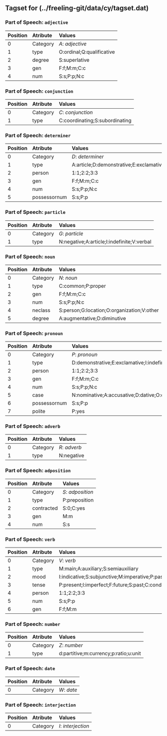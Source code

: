 ## Tagset for (../freeling-git/data/cy/tagset.dat)

### Part of Speech: `adjective`
| Position | Atribute | Values |
|:----     |:----     |:----   |
| 0        | Category | *A*: _adjective_ |
| 1 | type | O:ordinal;Q:qualificative |
| 2 | degree | S:superlative |
| 3 | gen | F:f;M:m;C:c |
| 4 | num | S:s;P:p;N:c |
### Part of Speech: `conjunction`
| Position | Atribute | Values |
|:----     |:----     |:----   |
| 0        | Category | *C*: _conjunction_ |
| 1 | type | C:coordinating;S:subordinating |
### Part of Speech: `determiner`
| Position | Atribute | Values |
|:----     |:----     |:----   |
| 0        | Category | *D*: _determiner_ |
| 1 | type | A:article;D:demonstrative;E:exclamative;I:indefinite;T:interrogative;N:numeral;P:possessive |
| 2 | person | 1:1;2:2;3:3 |
| 3 | gen | F:f;M:m;C:c |
| 4 | num | S:s;P:p;N:c |
| 5 | possessornum | S:s;P:p |
### Part of Speech: `particle`
| Position | Atribute | Values |
|:----     |:----     |:----   |
| 0        | Category | *G*: _particle_ |
| 1 | type | N:negative;A:article;I:indefinite;V:verbal |
### Part of Speech: `noun`
| Position | Atribute | Values |
|:----     |:----     |:----   |
| 0        | Category | *N*: _noun_ |
| 1 | type | C:common;P:proper |
| 2 | gen | F:f;M:m;C:c |
| 3 | num | S:s;P:p;N:c |
| 4 | neclass | S:person;G:location;O:organization;V:other |
| 5 | degree | A:augmentative;D:diminutive |
### Part of Speech: `pronoun`
| Position | Atribute | Values |
|:----     |:----     |:----   |
| 0        | Category | *P*: _pronoun_ |
| 1 | type | D:demonstrative;E:exclamative;I:indefinite;T:interrogative;N:numeral;P:personal;X:possessive;R:relative |
| 2 | person | 1:1;2:2;3:3 |
| 3 | gen | F:f;M:m;C:c |
| 4 | num | S:s;P:p;N:c |
| 5 | case | N:nominative;A:accusative;D:dative;O:oblique |
| 6 | possessornum | S:s;P:p |
| 7 | polite | P:yes |
### Part of Speech: `adverb`
| Position | Atribute | Values |
|:----     |:----     |:----   |
| 0        | Category | *R*: _adverb_ |
| 1 | type | N:negative |
### Part of Speech: `adposition`
| Position | Atribute | Values |
|:----     |:----     |:----   |
| 0        | Category | *S*: _adposition_ |
| 1 | type | P:preposition |
| 2 | contracted | S:0;C:yes |
| 3 | gen | M:m |
| 4 | num | S:s |
### Part of Speech: `verb`
| Position | Atribute | Values |
|:----     |:----     |:----   |
| 0        | Category | *V*: _verb_ |
| 1 | type | M:main;A:auxiliary;S:semiauxiliary |
| 2 | mood | I:indicative;S:subjunctive;M:imperative;P:pastparticiple;G:gerund;N:infinitive |
| 3 | tense | P:present;I:imperfect;F:future;S:past;C:conditional |
| 4 | person | 1:1;2:2;3:3 |
| 5 | num | S:s;P:p |
| 6 | gen | F:f;M:m |
### Part of Speech: `number`
| Position | Atribute | Values |
|:----     |:----     |:----   |
| 0        | Category | *Z*: _number_ |
| 1 | type | d:partitive;m:currency;p:ratio;u:unit |
### Part of Speech: `date`
| Position | Atribute | Values |
|:----     |:----     |:----   |
| 0        | Category | *W*: _date_ |
### Part of Speech: `interjection`
| Position | Atribute | Values |
|:----     |:----     |:----   |
| 0        | Category | *I*: _interjection_ |
